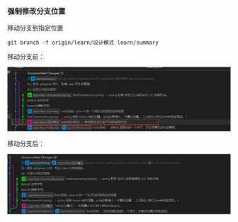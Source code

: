 ### 强制修改分支位置

移动分支到指定位置
```shell
git branch -f origin/learn/设计模式 learn/summary
```

移动分支前：

![image-20210323153846284](images/%E5%BC%BA%E5%88%B6%E4%BF%AE%E6%94%B9%E5%88%86%E6%94%AF%E4%BD%8D%E7%BD%AE/image-20210323153846284.png)



移动分支后：

![image-20210323154017966](images/%E5%BC%BA%E5%88%B6%E4%BF%AE%E6%94%B9%E5%88%86%E6%94%AF%E4%BD%8D%E7%BD%AE/image-20210323154017966.png)